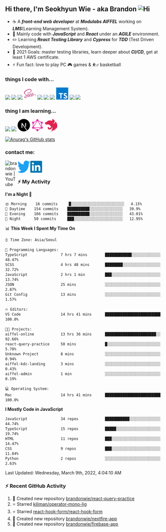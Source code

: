 ## Hi there, I'm Seokhyun Wie - aka Brandon <img src='https://qpluspicture.oss-cn-beijing.aliyuncs.com/6LjjQA/Hi.gif' alt='Hi' width="24"/>

- ☕ A _**front-end web developer**_ at _**Modulabs AIFFEL**_ working on _**LMS**_(Learning Management System).
- 🔄 Mainly code with _**JavaScript**_ and _**React**_ under an _**AGILE**_ environment.
- ✏️ Learning _**React Testing Library**_ and _**Cypress**_ for _**TDD**_ (Test Driven Development).
- 🎯 2021 Goals: master testing libraries, learn deeper about _**CI/CD**_, get at least 1 AWS certificate.
- ⚡ Fun fact: love to play PC 🎮 games️ \& ⛹️‍♂️ basketball

### things I code with...

<img src="https://cdn.jsdelivr.net/gh/devicons/devicon/icons/vscode/vscode-original.svg" width="40px"> <img src="https://cdn.jsdelivr.net/gh/devicons/devicon@latest/icons/javascript/javascript-original.svg" width="40px"> <img src="https://cdn.jsdelivr.net/gh/devicons/devicon@latest/icons/react/react-original.svg" width="40px"> <img src="https://raw.githubusercontent.com/devicons/devicon/master/icons/sass/sass-original.svg" width="40px"> <img src="https://cdn.jsdelivr.net/gh/devicons/devicon@latest/icons/git/git-original.svg" width="40px"> <img src="https://cdn.jsdelivr.net/gh/devicons/devicon/icons/github/github-original.svg" width="40px"> <img src="https://cdn.jsdelivr.net/gh/devicons/devicon/icons/amazonwebservices/amazonwebservices-original.svg" width="40px"> <img src="https://raw.githubusercontent.com/devicons/devicon/master/icons/typescript/typescript-original.svg" width="40px"> <img src="https://cdn.jsdelivr.net/gh/devicons/devicon@latest/icons/mongodb/mongodb-original.svg" width="40px"> <img src="https://cdn.jsdelivr.net/gh/devicons/devicon@latest/icons/nodejs/nodejs-plain.svg" width="40px">

### thing I am learning...

<img src="https://cdn.jsdelivr.net/gh/devicons/devicon/icons/jest/jest-plain.svg" width="40px"> <img src="https://icons-for-free.com/iconfiles/png/512/cypress-1324440144114984250.png" width="40px"> <img src="https://raw.githubusercontent.com/devicons/devicon/master/icons/nextjs/nextjs-original.svg" width="40px"> <img src="https://raw.githubusercontent.com/devicons/devicon/master/icons/graphql/graphql-plain.svg" width="40px"> <img src="https://raw.githubusercontent.com/devicons/devicon/master/icons/nestjs/nestjs-plain.svg" width="40px">

<!-- GitHub Stats -->

[![Anurag's GitHub stats](https://github-readme-stats.vercel.app/api?username=brandonwie&show_icons=true&title_color=ffc857&icon_color=8ac926&text_color=daf7dc&bg_color=151515&hide=stars&custom_title=Brandon's GitHub Stats)](https://github.com/anuraghazra/github-readme-stats)

### contact me:

[<img align="left" alt="brandonwie | YouTube" width="40px" src="https://iconape.com/wp-content/png_logo_vector/youtube-social-white-squircle.png" />][youtube] [<img align="left" alt="brandonwie | Twitter" width="40px" src="https://raw.githubusercontent.com/devicons/devicon/master/icons/twitter/twitter-original.svg" />][twitter] [<img align="left" alt="brandonwie | LinkedIn" width="40px" src="https://raw.githubusercontent.com/devicons/devicon/master/icons/linkedin/linkedin-original.svg" />][linkedin]

<br />
<br />

### ⚡ My Activity

<!--START_SECTION:waka-->
**I'm a Night 🦉** 

```text
🌞 Morning    16 commits     █░░░░░░░░░░░░░░░░░░░░░░░░   4.15% 
🌆 Daytime    154 commits    ██████████░░░░░░░░░░░░░░░   39.9% 
🌃 Evening    166 commits    ██████████░░░░░░░░░░░░░░░   43.01% 
🌙 Night      50 commits     ███░░░░░░░░░░░░░░░░░░░░░░   12.95%

```


📊 **This Week I Spent My Time On** 

```text
⌚︎ Time Zone: Asia/Seoul

💬 Programming Languages: 
TypeScript               7 hrs 7 mins        ████████████░░░░░░░░░░░░░   48.47% 
SCSS                     4 hrs 48 mins       ████████░░░░░░░░░░░░░░░░░   32.72% 
JavaScript               2 hrs 1 min         ███░░░░░░░░░░░░░░░░░░░░░░   13.74% 
JSON                     25 mins             ░░░░░░░░░░░░░░░░░░░░░░░░░   2.87% 
Git Config               13 mins             ░░░░░░░░░░░░░░░░░░░░░░░░░   1.57%

🔥 Editors: 
VS Code                  14 hrs 41 mins      █████████████████████████   100.0%

🐱‍💻 Projects: 
aiffel-online            13 hrs 36 mins      ███████████████████████░░   92.66% 
react-query-practice     50 mins             █░░░░░░░░░░░░░░░░░░░░░░░░   5.78% 
Unknown Project          8 mins              ░░░░░░░░░░░░░░░░░░░░░░░░░   0.94% 
aiffel-kdc-landing       3 mins              ░░░░░░░░░░░░░░░░░░░░░░░░░   0.43% 
aiffel-admin             1 min               ░░░░░░░░░░░░░░░░░░░░░░░░░   0.19%

💻 Operating System: 
Mac                      14 hrs 41 mins      █████████████████████████   100.0%

```

**I Mostly Code in JavaScript** 

```text
JavaScript               34 repos            ███████████░░░░░░░░░░░░░░   44.74% 
TypeScript               15 repos            █████░░░░░░░░░░░░░░░░░░░░   19.74% 
HTML                     11 repos            ███░░░░░░░░░░░░░░░░░░░░░░   14.47% 
CSS                      9 repos             ███░░░░░░░░░░░░░░░░░░░░░░   11.84% 
Python                   2 repos             ░░░░░░░░░░░░░░░░░░░░░░░░░   2.63%

```



<!--END_SECTION:waka-->

<!--RECENT_ACTIVITY:last_update-->
Last Updated: Wednesday, March 9th, 2022, 4:04:10 AM
<!--RECENT_ACTIVITY:last_update_end-->

### ⚡ Recent GitHub Activity

<!--RECENT_ACTIVITY:start-->
1. 📔 Created new repository [brandonwie/react-query-practice](https://github.com/brandonwie/react-query-practice)
2. ⭐ Starred [kiliman/operator-mono-lig](https://github.com/kiliman/operator-mono-lig)
3. ⭐ Starred [react-hook-form/react-hook-form](https://github.com/react-hook-form/react-hook-form)
4. 📔 Created new repository [brandonwie/nextfire-app](https://github.com/brandonwie/nextfire-app)
5. 📔 Created new repository [brandonwie/firebase-app](https://github.com/brandonwie/firebase-app)
<!--RECENT_ACTIVITY:end-->

[youtube]: https://www.youtube.com/channel/UC7tk3UT7nn3cZNC2KBdb-4Q
[linkedin]: https://linkedin.com/in/brandonwie
[twitter]: https://twitter.com/brandonwie
